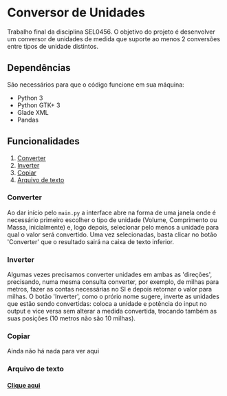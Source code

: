 # Conversor de Unidades
Trabalho final da disciplina SEL0456.
O objetivo do projeto é desenvolver um conversor de unidades de medida que suporte ao menos 2 conversões entre tipos de unidade distintos.

## Dependências
São necessários para que o código funcione em sua máquina:
- Python 3
- Python GTK+ 3
- Glade XML
- Pandas

## Funcionalidades
1. [Converter](#converter)
2. [Inverter](#inverter)
2. [Copiar](#copiar)
3. [Arquivo de texto](#texto)

### <a id = "converter"></a>Converter
Ao dar início pelo `main.py` a interface abre na forma de uma janela onde é necessário primeiro escolher o tipo de unidade (Volume, Comprimento ou Massa, inicialmente) e, logo depois, selecionar pelo menos a unidade para qual o valor será convertido. Uma vez selecionadas, basta clicar no botão 'Converter' que o resultado sairá na caixa de texto inferior. 

### <a id = "inverter"></a>Inverter
Algumas vezes precisamos converter unidades em ambas as 'direções', precisando, numa mesma consulta converter, por exemplo, de milhas para metros, fazer as contas necessárias no SI e depois retornar o valor para milhas.
O botão 'Inverter', como o prório nome sugere, inverte as unidades que estão sendo convertidas: coloca a unidade e potência do input no output e vice versa sem alterar a medida convertida, trocando também as suas posições (10 metros não são 10 milhas).

### <a id = "copiar"></a>Copiar
Ainda não há nada para ver aqui

### <a id = "texto"></a>Arquivo de texto
#### [Clique aqui](https://github.com/matheusvivasr/Conversor-de-Unidades/blob/master/src/constants)